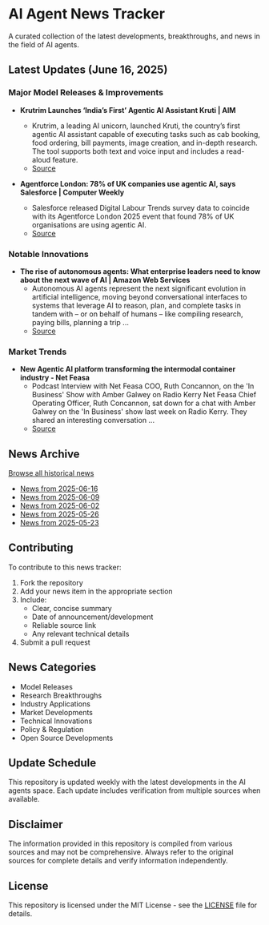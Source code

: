 # AI Agent News Tracker

A curated collection of the latest developments, breakthroughs, and news in the field of AI agents.

## Latest Updates (June 16, 2025)


### Major Model Releases & Improvements

- **Krutrim Launches ‘India’s First’ Agentic AI Assistant Kruti | AIM**
  - Krutrim, a leading AI unicorn, launched Kruti, the country’s first agentic AI assistant capable of executing tasks such as cab booking, food ordering, bill payments, image creation, and in-depth research. The tool supports both text and voice input and includes a read-aloud feature.
  - [Source](https://analyticsindiamag.com/ai-news-updates/krutrim-launches-indias-first-agentic-ai-assistant-kruti/)

- **Agentforce London: 78% of UK companies use agentic AI, says Salesforce | Computer Weekly**
  - Salesforce released Digital Labour Trends survey data to coincide with its Agentforce London 2025 event that found 78% of UK organisations are using agentic AI.
  - [Source](https://www.computerweekly.com/news/366625741/Agentforce-London-78-of-UK-companies-use-agentic-AI-says-Salesforce)

### Notable Innovations

- **The rise of autonomous agents: What enterprise leaders need to know about the next wave of AI | Amazon Web Services**
  - Autonomous AI agents represent the next significant evolution in artificial intelligence, moving beyond conversational interfaces to systems that leverage AI to reason, plan, and complete tasks in tandem with – or on behalf of humans – like compiling research, paying bills, planning a trip ...
  - [Source](https://aws.amazon.com/blogs/aws-insights/the-rise-of-autonomous-agents-what-enterprise-leaders-need-to-know-about-the-next-wave-of-ai/)

### Market Trends

- **New Agentic AI platform transforming the intermodal container industry - Net Feasa**
  - Podcast Interview with Net Feasa COO, Ruth Concannon, on the 'In Business' Show with Amber Galwey on Radio Kerry Net Feasa Chief Operating Officer, Ruth Concannon, sat down for a chat with Amber Galwey on the 'In Business' show last week on Radio Kerry. They shared an interesting conversation ...
  - [Source](https://netfeasa.com/new-agentic-ai-platform-transforming-the-intermodal-container-industry/)

## News Archive

[Browse all historical news](./history/)

- [News from 2025-06-16](./history/2025-06-16_news.md)
- [News from 2025-06-09](./history/2025-06-09_news.md)
- [News from 2025-06-02](./history/2025-06-02_news.md)
- [News from 2025-05-26](./history/2025-05-26_news.md)
- [News from 2025-05-23](./history/2025-05-23_news.md)


## Contributing

To contribute to this news tracker:

1. Fork the repository
2. Add your news item in the appropriate section
3. Include:
   - Clear, concise summary
   - Date of announcement/development
   - Reliable source link
   - Any relevant technical details
4. Submit a pull request

## News Categories

- Model Releases
- Research Breakthroughs
- Industry Applications
- Market Developments
- Technical Innovations
- Policy & Regulation
- Open Source Developments

## Update Schedule

This repository is updated weekly with the latest developments in the AI agents space. Each update includes verification from multiple sources when available.

## Disclaimer

The information provided in this repository is compiled from various sources and may not be comprehensive. Always refer to the original sources for complete details and verify information independently.

## License

This repository is licensed under the MIT License - see the [LICENSE](LICENSE) file for details.
